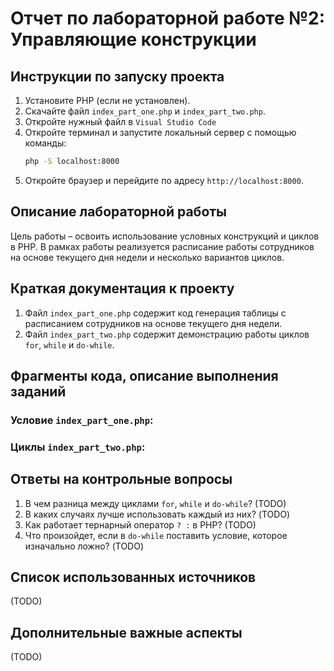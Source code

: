 # Отчет по лабораторной работе №2: Управляющие конструкции

## Инструкции по запуску проекта

1. Установите PHP (если не установлен).
2. Скачайте файл `index_part_one.php` и `index_part_two.php`.
3. Откройте нужный файл в `Visual Studio Code`
4. Откройте терминал и запустите локальный сервер с помощью команды:
   ```sh
   php -S localhost:8000
   ```
5. Откройте браузер и перейдите по адресу `http://localhost:8000`.

## Описание лабораторной работы

Цель работы – освоить использование условных конструкций и циклов в PHP. В рамках работы реализуется расписание работы сотрудников на основе текущего дня недели и несколько вариантов циклов.

## Краткая документация к проекту

1. Файл `index_part_one.php` содержит код генерация таблицы с расписанием сотрудников на основе текущего дня недели.
2. Файл `index_part_two.php` содержит демонстрацию работы циклов `for`, `while` и `do-while`.

## Фрагменты кода, описание выполнения заданий

  ### Условие `index_part_one.php`:

  


  ### Циклы `index_part_two.php`:

  


## Ответы на контрольные вопросы

1. В чем разница между циклами `for`, `while` и `do-while`? (TODO)
2. В каких случаях лучше использовать каждый из них? (TODO)
3. Как работает тернарный оператор `? :` в PHP? (TODO)
4. Что произойдет, если в `do-while` поставить условие, которое изначально ложно? (TODO)

## Список использованных источников

(TODO)

## Дополнительные важные аспекты

(TODO)

